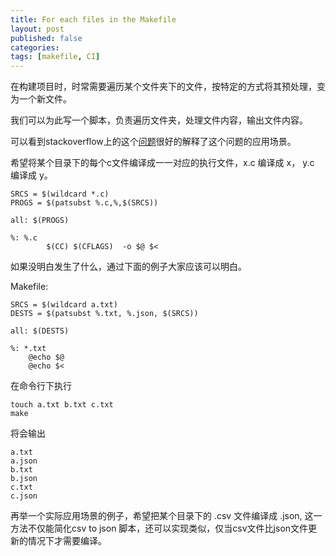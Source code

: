 ```yaml
---
title: For each files in the Makefile
layout: post
published: false
categories:
tags: [makefile, CI]
---
```


在构建项目时，时常需要遍历某个文件夹下的文件，按特定的方式将其预处理，变为一个新文件。

我们可以为此写一个脚本，负责遍历文件夹，处理文件内容，输出文件内容。

可以看到stackoverflow上的这个[问题](http://stackoverflow.com/questions/2706064/compile-all-c-files-in-a-directory-into-separate-programs)很好的解释了这个问题的应用场景。

希望将某个目录下的每个c文件编译成一一对应的执行文件，x.c 编译成 x， y.c 编译成 y。

    SRCS = $(wildcard *.c)
    PROGS = $(patsubst %.c,%,$(SRCS))

    all: $(PROGS)

    %: %.c
            $(CC) $(CFLAGS)  -o $@ $<


如果没明白发生了什么，通过下面的例子大家应该可以明白。

Makefile:

    SRCS = $(wildcard a.txt)
    DESTS = $(patsubst %.txt, %.json, $(SRCS))

    all: $(DESTS)

    %: *.txt
        @echo $@
        @echo $<

在命令行下执行

    touch a.txt b.txt c.txt
    make

将会输出

    a.txt
    a.json
    b.txt
    b.json
    c.txt
    c.json


再举一个实际应用场景的例子，希望把某个目录下的 .csv 文件编译成 .json, 这一方法不仅能简化csv to json 脚本，还可以实现类似，仅当csv文件比json文件更新的情况下才需要编译。

